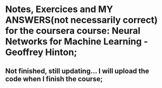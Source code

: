# Notes, Exercices and MY ANSWERS(not necessarily correct) for the coursera course: Neural Networks for Machine Learning - Geoffrey Hinton; 
## Not finished, still updating... I will upload the code when I finish the course;

